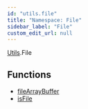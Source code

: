 ```yaml
---
id: "utils.file"
title: "Namespace: File"
sidebar_label: "File"
custom_edit_url: null
---
```


[Utils](utils.md).File

## Functions

- [fileArrayBuffer](../functions/utils.file.filearraybuffer.md)
- [isFile](../functions/utils.file.isfile.md)

